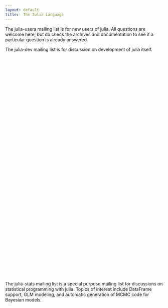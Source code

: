 ```yaml
---
layout: default
title:  The Julia Language
---
```


The julia-users mailing list is for new users of julia. All questions are welcome here, but do check the archives and documentation to see if a particular question is already answered.

The julia-dev mailing list is for discussion on development of julia itself.

<iframe id="forum_embed"
  src="javascript:void(0)"
  scrolling="no"
  frameborder="0"
  width="900"
  height="700">
</iframe>
<script type="text/javascript">
  document.getElementById('forum_embed').src =
     'https://groups.google.com/forum/embed/?place=forum/julia-dev'
     + '&showsearch=true&showpopout=true&showtabs=false'
     + '&parenturl=' + encodeURIComponent(window.location.href);
</script>

The julia-stats mailing list is a special purpose mailing list for discussions on statistical programming with julia. Topics of interest include DataFrame support, GLM modeling, and automatic generation of MCMC code for Bayesian models.

